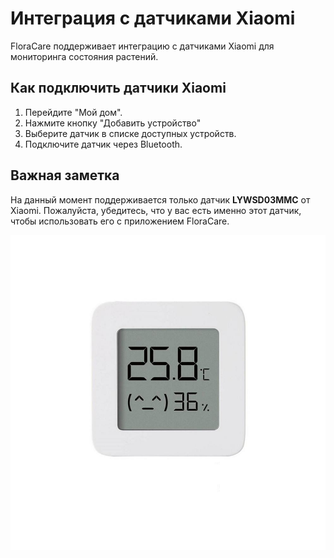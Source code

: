 # Интеграция с датчиками Xiaomi
FloraCare поддерживает интеграцию с датчиками Xiaomi для мониторинга состояния растений.

## Как подключить датчики Xiaomi
1. Перейдите "Мой дом".
2. Нажмите кнопку "Добавить устройство"
3. Выберите датчик в списке доступных устройств.
4. Подключите датчик через Bluetooth.

## Важная заметка
На данный момент поддерживается только датчик **LYWSD03MMC** от Xiaomi. Пожалуйста, убедитесь, что у вас есть именно этот датчик, чтобы использовать его с приложением FloraCare.

![LYWSD03MMC](../images/device.jpg)

